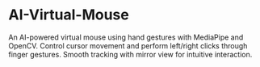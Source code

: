 # AI-Virtual-Mouse
An AI-powered virtual mouse using hand gestures with MediaPipe and OpenCV. Control cursor movement and perform left/right clicks through finger gestures. Smooth tracking with mirror view for intuitive interaction.
